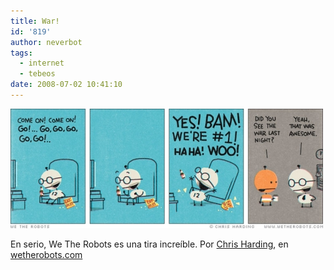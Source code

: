 ```yaml
---
title: War!
id: '819'
author: neverbot
tags:
  - internet
  - tebeos
date: 2008-07-02 10:41:10
---
```


[![We the robots - Awesome!](./war/wetherobots-awesome.jpg "We the robots - Awesome!")](http://www.wetherobots.com/2007/11/23/awesome/)

En serio, We The Robots es una tira increíble. Por [Chris Harding](http://www.chrisharding.net/), en [wetherobots.com](http://www.wetherobots.com/)